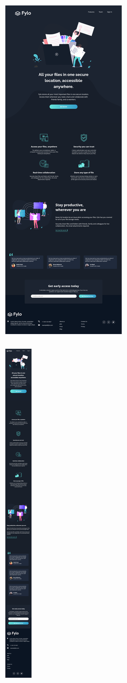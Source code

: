 # ![FyloLandingPage](https://github.com/KavirajSinghBhati/fylolandingpage/blob/master/images/websc-desktop.png)
# ![FyloLandingPage](https://github.com/KavirajSinghBhati/fylolandingpage/blob/master/images/websc-mobile.png)
